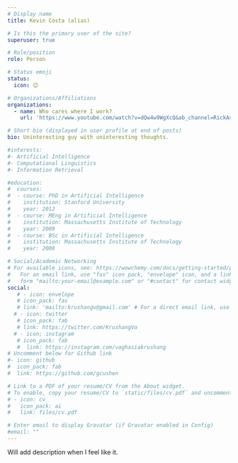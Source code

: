 ```yaml
---
# Display name
title: Kevin Costa (alias)

# Is this the primary user of the site?
superuser: true

# Role/position
role: Person

# Status emoji
status:
  icon: 😊

# Organizations/Affiliations
organizations:
  - name: Who cares where I work?
    url: 'https://www.youtube.com/watch?v=dQw4w9WgXcQ&ab_channel=RickAstley'

# Short bio (displayed in user profile at end of posts)
bio: Uninteresting guy with uninteresting thoughts.

#interests:
#- Artificial Intelligence
#- Computational Linguistics
#- Information Retrieval

#education:
#  courses:
#  - course: PhD in Artificial Intelligence
#    institution: Stanford University
#    year: 2012
#  - course: MEng in Artificial Intelligence
#    institution: Massachusetts Institute of Technology
#    year: 2009
#  - course: BSc in Artificial Intelligence
#    institution: Massachusetts Institute of Technology
#    year: 2008

# Social/Academic Networking
# For available icons, see: https://wowchemy.com/docs/getting-started/page-builder/#icons
#   For an email link, use "fas" icon pack, "envelope" icon, and a link in the
#   form "mailto:your-email@example.com" or "#contact" for contact widget.
social:
   # - icon: envelope
   # icon_pack: fas
   # link: 'mailto:krushangv@gmail.com' # For a direct email link, use "mailto:test@example.org".
  # - icon: twitter
   # icon_pack: fab
   # link: https://twitter.com/KrushangVa
  # - icon: instagram
   # icon_pack: fab
   #  link: https://instagram.com/vaghasiakrushang
# Uncomment below for Github link
#- icon: github
#  icon_pack: fab
#  link: https://github.com/gcushen

# Link to a PDF of your resume/CV from the About widget.
# To enable, copy your resume/CV to `static/files/cv.pdf` and uncomment the lines below.
# - icon: cv
#   icon_pack: ai
#   link: files/cv.pdf

# Enter email to display Gravatar (if Gravatar enabled in Config)
#email: ""
---
```


Will add description when I feel like it. 
